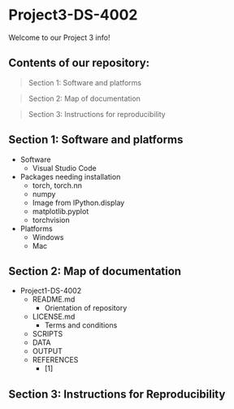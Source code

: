 # Project3-DS-4002
Welcome to our Project 3 info!

## Contents of our repository:
> Section 1: Software and platforms

> Section 2: Map of documentation

> Section 3: Instructions for reproducibility

## Section 1: Software and platforms
* Software
  * Visual Studio Code
* Packages needing installation
  * torch, torch.nn
  * numpy
  * Image from IPython.display
  * matplotlib.pyplot
  * torchvision
* Platforms
  * Windows
  * Mac
 
## Section 2: Map of documentation
* Project1-DS-4002
  * README.md
      * Orientation of repository
  * LICENSE.md
      * Terms and conditions
  * SCRIPTS
  * DATA
  * OUTPUT
  * REFERENCES
      * [1] 
   
## Section 3: Instructions for Reproducibility
